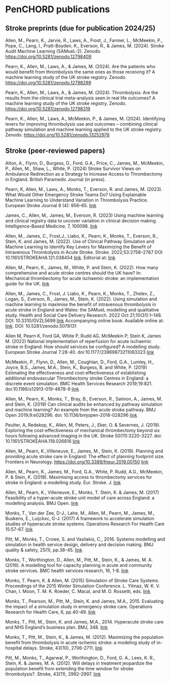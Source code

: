 # PenCHORD publications

## Stroke preprints (due for publication 2024/25)

Allen, M., Pearn, K., Jarvie, R., Laws, A., Frost, J., Farmer, L., McMeekin, P., Pope, C., Lang, I., Pratt-Boyden, K., Everson, R., & James, M. (2024). Stroke Audit Machine Learning (SAMueL-2). Zenodo. https://doi.org/10.5281/zenodo.12798409

Pearn, K., Allen, M., Laws, A., & James, M. (2024). Are the patients who would benefit from thrombolysis the same ones as those receiving it? A machine learning study of the UK stroke registry. Zenodo. https://doi.org/10.5281/zenodo.12798299

Pearn, K., Allen, M., Laws, A., & James, M. (2024). Thrombolysis: Are the results from the clinical trial meta-analysis seen in real life outcomes?  A machine learning study of the UK stroke registry. Zenodo. https://doi.org/10.5281/zenodo.12798319

Pearn, K., Allen, M., Laws, A., McMeekin, P., & James, M. (2024). Identifying levers for improving thrombolysis use and outcomes – combining clinical pathway simulation and machine learning applied to the UK stroke registry. Zenodo. https://doi.org/10.5281/zenodo.13252978

## Stroke (peer-reviewed papers)

Alton, A., Flynn, D., Burgess, D., Ford, G.A., Price, C., James, M., McMeekin, P., Allen, M., Shaw, L., White, P. (2024) Stroke Survivor Views on Ambulance Redirection as a Strategy to Increase Access to Thrombectomy in England. British Paramedic Journal (in press).

Pearn, K, Allen, M., Laws, A., Monks, T., Everson, R. and James, M. (2023). What Would Other Emergency Stroke Teams Do? Using Explainable Machine Learning to Understand Variation in Thrombolysis Practice. European Stroke Journal 8 (4): 956–65. [link](https://doi.org/10.1177/23969873231189040)

James, C., Allen, M,. James, M., Everson, R. (2023) Using machine learning and clinical registry data to uncover variation in clinical decision making. Intelligence-Based Medicine. 7, 100098.  [link](https://doi.org/10.1016/j.ibmed.2023.100098)

Allen, M., James, C., Frost,J., Liabo, K., Pearn, K., Monks, T., Everson, R., Stein, K. and James, M.  (2022). Use of Clinical Pathway Simulation and Machine Learning to Identify Key Levers for Maximizing the Benefit of Intravenous Thrombolysis in Acute Stroke.  Stroke. 2022;53:2758–2767 DOI 10.1161/STROKEAHA.121.038454 [link](https://www.ahajournals.org/doi/10.1161/STROKEAHA.121.038454). Editorial at: [link](https://www.ahajournals.org/doi/10.1161/STROKEAHA.122.039954)

Allen, M., Pearn, K., James, M., White, P. and Stein, K. (2022). How many comprehensive and acute stroke centres should the UK have? In: Mechanical thrombectomy for acute ischaemic stroke: an implementation guide for the UK. [link](https://www.oxfordahsn.org/wp-content/uploads/2022/02/Mechanical-Thrombectomy-for-Ischaemic-Stroke-February-2022.pdf)

Allen, M., James, C., Frost, J. Liabo, K., Pearn, K., Monks, T., Zhelev, Z., Logan, S., Everson, R., James, M., Stein, K. (2022). Using simulation and machine learning to maximise the benefit of intravenous thrombolysis in acute stroke in England and Wales: the SAMueL modelling and qualitative study. Health and Social Care Delivery Research. 2022 Oct 21;10(31):1–148. DOI: 10.3310/GVZL5699 [link](https://pubmed.ncbi.nlm.nih.gov/36302070/) Accompanying online book: Available online at: [link](https://samuel-book.github.io/samuel-1/). DOI: 10.5281/zenodo.5078131

Allen M, Pearn K, Ford GA, White P, Rudd AG, McMeekin P, Stein K, James M. (2022) National implementation of reperfusion for acute ischaemic stroke in England: How should services be configured? A modelling study. European Stroke Journal 7:28-40. doi:10.1177/23969873211063323 [link](https://journals.sagepub.com/doi/10.1177/23969873211063323)

McMeekin, P., Flynn, D., Allen, M., Coughlan, D., Ford, G.A., Lumley, H., Joyce, B.S., James, M.A., Stein, K., Burgess, B. and White, P. (2019) Estimating the effectiveness and cost-effectiveness of establishing additional endovascular Thrombectomy stroke Centres in England: a discrete event simulation. BMC Health Services Research 2019;19:821. doi:10.1186/s12913-019-4678-9 [link](https://bmchealthservres.biomedcentral.com/articles/10.1186/s12913-019-4678-9)

Allen, M., Pearn, K., Monks, T., Bray, B., Everson, R., Salmon, A., James, M. and Stein, K. (2019) Can clinical audits be enhanced by pathway simulation and machine learning? An example from the acute stroke pathway. BMJ Open 2019;9:e028296. doi: 10.1136/bmjopen-2018-028296 [link](https://bmjopen.bmj.com/content/9/9/e028296)

Peulter, A, Redekop, K., Allen, M, Peters, J., Eker, O. & Severnes, J. (2019). Exploring the cost-effectiveness of mechanical thrombectomy beyond six hours following advanced imaging in the UK. Stroke 50(11):3220-3227. doi: 10.1161/STROKEAHA.119.026816 [link](https://www.ahajournals.org/doi/10.1161/STROKEAHA.119.026816)

Allen, M., Pearn, K.,Villeneuve, E., James, M., Stein, K. (2019). Planning and providing acute stroke care in England: The effect of planning footprint size. Frontiers in Neurology. https://doi.org/10.3389/fneur.2019.00150 [link](https://www.frontiersin.org/journals/neurology/articles/10.3389/fneur.2019.00150/full)

Allen, M., Pearn, K., James, M., Ford, G.A., White, P. Rudd, A.G., McMeekin, P. & Stein, K. (2018). Maximising access to thrombectomy services for stroke in England: a modelling study. Eur. Stroke. J. [link](http://journals.sagepub.com/doi/10.1177/2396987318785421)

Allen, M., Pearn, K., Villeneuve, E., Monks, T. Stein, K. & James, M. (2017) Feasibility of a hyper-acute stroke unit model of care across England: a modelling analysis. BMJ Open. [link](http://dx.doi.org/10.1136/bmjopen-2017-018143)

Monks, T., Van der Zee, D-J., Lahe, M., Allen, M., Pearn, M., James, M., Buskens, E., Luijckxc, G-J. (2017) A framework to accelerate simulation studies of hyperacute stroke systems. Operations Research For Health Care 15:57-67. [link](https://doi.org/10.1016/j.orhc.2017.09.002)

Pitt, M., Monks, T., Crowe, S. and Vasilakis, C., 2016. Systems modelling and simulation in health service design, delivery and decision making. BMJ quality & safety, 25(1), pp.38-45. [link](https://qualitysafety.bmj.com/content/25/1/38.short)

Monks, T., Worthington, D., Allen, M., Pitt, M., Stein, K., & James, M. A. (2016). A modelling tool for capacity planning in acute and community stroke services. BMC health services research, 16, 1-8. [link](https://link.springer.com/article/10.1186/s12913-016-1789-4)

Monks, T. Pearn, K. & Allen, M. (2015) Simulation of Stroke Care Systems. Proceedings of the 2015 Winter Simulation Conference. L. Yilmaz, W. K. V. Chan, I. Moon, T. M. K. Roeder, C. Macal, and M. D. Rossetti, eds. [link](https://eprints.soton.ac.uk/391246/)

Monks, T., Pearson, M., Pitt, M., Stein, K. and James, M.A., 2015. Evaluating the impact of a simulation study in emergency stroke care. Operations Research for Health Care, 6, pp.40-49. [link](https://www.sciencedirect.com/science/article/pii/S2211692314200348)

Monks, T., Pitt, M., Stein, K. and James, M.A., 2014. Hyperacute stroke care and NHS England’s business plan. BMJ, 348. [link](https://www.bmj.com/content/348/bmj.g3049.abstract)

Monks, T., Pitt, M., Stein, K., & James, M. (2012). Maximizing the population benefit from thrombolysis in acute ischemic stroke: a modeling study of in-hospital delays. Stroke, 43(10), 2706-2711. [link](https://www.ahajournals.org/doi/full/10.1161/STROKEAHA.112.663187)

Pitt, M., Monks, T., Agarwal, P., Worthington, D., Ford, G. A., Lees, K. R., Stein, K. & James, M. A. (2012). Will delays in treatment jeopardize the population benefit from extending the time window for stroke thrombolysis?. Stroke, 43(11), 2992-2997. [link](https://www.ahajournals.org/doi/full/10.1161/STROKEAHA.111.638650)



